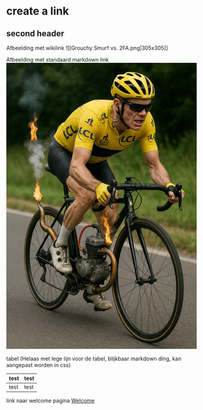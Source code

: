 # create a link
## second header
Afbeelding met wikilink
![[Grouchy Smurf vs. 2FA.png|305x305]]

Afbeelding met standaard markdown link
![mechanical doping|310x420](ChatGPT%20Image%20Jun%206,%202025,%2011_00_14%20PM.png)

tabel (Helaas met lege lijn voor de tabel, blijkbaar markdown ding, kan aangepast worden in css)

| test | test |
| ---- | ---- |
| test | test |
link naar welcome pagina
[Welcome](Welcome.md)





